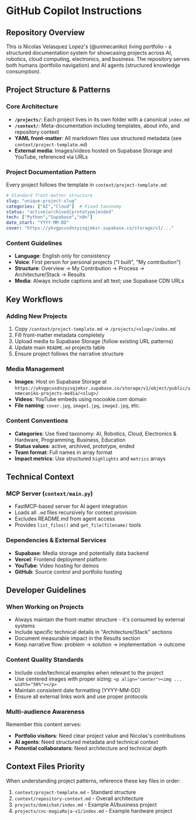 # GitHub Copilot Instructions

## Repository Overview
This is Nicolas Velasquez Lopez's (@unmecaniko) living portfolio - a structured documentation system for showcasing projects across AI, robotics, cloud computing, electronics, and business. The repository serves both humans (portfolio navigation) and AI agents (structured knowledge consumption).

## Project Structure & Patterns

### Core Architecture
- **`/projects/`**: Each project lives in its own folder with a canonical `index.md`
- **`/context/`**: Meta-documentation including templates, about info, and repository context
- **YAML front-matter**: All markdown files use structured metadata (see `context/project-template.md`)
- **External media**: Images/videos hosted on Supabase Storage and YouTube, referenced via URLs

### Project Documentation Pattern
Every project follows the template in `context/project-template.md`:
```yaml
# Standard front-matter structure
slug: "unique-project-slug"
categories: ["AI","Cloud"]  # Fixed taxonomy
status: "active|archived|prototype|ended"
tech: ["Python","Supabase","n8n"]
date_start: "YYYY-MM-DD"
cover: "https://ykvgpcusdnzyzsqjmksr.supabase.co/storage/v1/..."
```

### Content Guidelines
- **Language**: English only for consistency
- **Voice**: First person for personal projects ("I built", "My contribution")
- **Structure**: Overview → My Contribution → Process → Architecture/Stack → Results
- **Media**: Always include captions and alt text; use Supabase CDN URLs

## Key Workflows

### Adding New Projects
1. Copy `/context/project-template.md` → `/projects/<slug>/index.md`
2. Fill front-matter metadata completely
3. Upload media to Supabase Storage (follow existing URL patterns)
4. Update main `README.md` projects table
5. Ensure project follows the narrative structure

### Media Management
- **Images**: Host on Supabase Storage at `https://ykvgpcusdnzyzsqjmksr.supabase.co/storage/v1/object/public/unmecaniko-projects-media/<slug>/`
- **Videos**: YouTube embeds using nocookie.com domain
- **File naming**: `cover.jpg`, `image1.jpg`, `image2.jpg`, etc.

### Content Conventions
- **Categories**: Use fixed taxonomy: AI, Robotics, Cloud, Electronics & Hardware, Programming, Business, Education
- **Status values**: active, archived, prototype, ended
- **Team format**: Full names in array format
- **Impact metrics**: Use structured `highlights` and `metrics` arrays

## Technical Context

### MCP Server (`context/main.py`)
- FastMCP-based server for AI agent integration
- Loads all `.md` files recursively for context provision
- Excludes README.md from agent access
- Provides `list_files()` and `get_file(filename)` tools

### Dependencies & External Services
- **Supabase**: Media storage and potentially data backend
- **Vercel**: Frontend deployment platform
- **YouTube**: Video hosting for demos
- **GitHub**: Source control and portfolio hosting

## Developer Guidelines

### When Working on Projects
- Always maintain the front-matter structure - it's consumed by external systems
- Include specific technical details in "Architecture/Stack" sections
- Document measurable impact in the Results section
- Keep narrative flow: problem → solution → implementation → outcome

### Content Quality Standards
- Include code/technical examples when relevant to the project
- Use centered images with proper sizing: `<p align="center"><img ... width="50%"></p>`
- Maintain consistent date formatting (YYYY-MM-DD)
- Ensure all external links work and use proper protocols

### Multi-audience Awareness
Remember this content serves:
- **Portfolio visitors**: Need clear project value and Nicolas's contributions
- **AI agents**: Need structured metadata and technical context
- **Potential collaborators**: Need architecture and technical depth

## Context Files Priority
When understanding project patterns, reference these key files in order:
1. `context/project-template.md` - Standard structure
2. `context/repository-context.md` - Overall architecture
3. `projects/domichat/index.md` - Example AI/business project
4. `projects/cnc-magiaRoja-v1/index.md` - Example hardware project